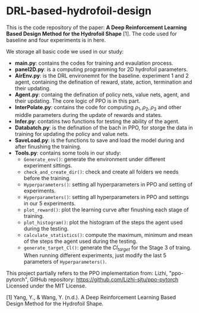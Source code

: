 # DRL-based-hydrofoil-design

This is the code repository of the paper: **A Deep Reinforcement Learning Based Design Method for the Hydrofoil Shape** [1]. The code used for baseline and four experiments is in here.

We storage all basic code we used in our study:

- **main.py**: contains the codes for training and evaulation process.
- **panel2D.py**: is a computing programming for 2D hydrofoil parameters.
- **AirEnv.py**: is the DRL environemnt for the baseline. experiment 1 and 2 agent, containing the defination of reward, state, action, termination and their updating.
- **Agent.py**: containg the defination of policy nets, value nets, agent, and their updating. The core logic of PPO is in this part.
- **InterPolate.py**: contains the code for computing $\rho_1, \rho_2, \rho_3$ and other middle parameters during the update of rewards and states.
- **Infer.py**: contatins two functions for testing the ability of the agent.
- **Databatch.py**: is the defination of the bach in PPO, for storge the data in training for updating the policy and value nets.
- **SaveLoad.py**: is the functions to save and load the model during and after finushing the training.
- **Tools.py**: contains some tools in our study:
  - `Generate_env()`: generate the environment under different experiment sittings. 
  - `check_and_create_dir()`: check and create all folders we needs before the training.
  - `Hyperparameters()`: setting all hyperparameters in PPO and setting of experiments.
  - `Hyperparameters()`: setting all hyperparameters in PPO and settings in our 5 experiments.
  - `plot_reward()`: plot the learning curve after finushing each stage of training.
  - `plot_histogram()`: plot the histogram of the steps the agent used during the testing.
  - `calculate_statistics()`: compute the maximum, minimum and mean of the steps the agent used during the testing.
  - `generate_target_Cl()`: generate the $Cl_{target}$ for the Stage 3 of traing.
When running different experiments, just modify the last 5 parameters of `Hyperparameters()`.

This project partially refers to the PPO implementation from:
Lizhi, "ppo-pytorch", GitHub repository: https://github.com/Lizhi-sjtu/ppo-pytorch
Licensed under the MIT License.

[1] Yang, Y., & Wang, Y. (n.d.). A Deep Reinforcement Learning Based Design Method for the Hydrofoil Shape.
